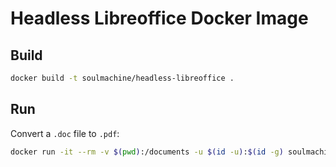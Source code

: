 # Headless Libreoffice Docker Image

## Build

```bash
docker build -t soulmachine/headless-libreoffice .
```

## Run

Convert a `.doc` file to `.pdf`:

```bash
docker run -it --rm -v $(pwd):/documents -u $(id -u):$(id -g) soulmachine/headless-libreoffice libreoffice --headless --convert-to pdf /documents/filename.doc
```
